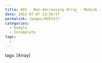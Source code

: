 ```yaml
---
title: 665 - Non-decreasing Array - Medium
date: 2022-07-07 23:58:57
permalink: /pages/0d5547/
categories:
  - Google
  - Incomplete
tags:
  - 
---
```

tags: [Array]